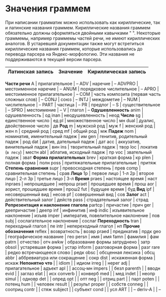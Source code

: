 # Значения граммем

При написании грамматик можно использовать как кириллические, так и латинские названия граммем. Кириллические названия граммем обязательно должны оформляться двойными кавычками " ". Некоторые граммемы, например граммемы частей речи, не имеют кириллических аналогов. В устаревшей документации также могут встретиться кириллические названия граммем, которые использовались до перевода парсера на Яндекс-морфологию. Эти названия не поддерживаются в текущей версии парсера.

**Латинская запись** | **Значение** | **Кириллическая запись**
----- | ----- | -----
**Части речи**
A | прилагательное | –
ADV | наречие | –
ADVPRO | местоименное наречие | –
ANUM | порядковое числительное | –
APRO | местоименное прилагательное | –
COM | часть композита (первая часть сложных слов) | –
CONJ | союз | –
INTJ | междометие | –
NUM | числительное | –
PART | частица | –
PR | предлог | –
S | существительное | –
SPRO | местоимение | –
V | глагол | –
**Одушевленность**
anim | одушевленность | од
inan | неодушевленность | неод
**Число**
sg | единственное число | ед
pl | множественное число | мн
dual | дуалис, двойственное число | дв
**Род**
m | мужской род | муж
f | женский род | жен
n | средний род | сред
mf | общий род | мж
**Падеж**
nom | номинатив, именительный падеж | им
gen | генитив, родительный падеж | род
dat | датив, дательный падеж | дат
acc | аккузатив, винительный падеж | вин
ins | творительный падеж | твор
loc | локатив (`в лесу`) | местн
abl | аблатив, исходный падеж | пр
voc | звательный падеж | зват
**Форма прилагательных**
brev | краткая форма | кр
plen | полная форма | полн
poss | притяжательные прилагательные | притяж
**Степень сравнения**
supr | превосходная степень | прев
comp | сравнительная степень | срав
**Лицо**
1p | первое лицо | 1-л
2p | второе лицо | 2-л
3p | третье лицо | 3-л
**Время**
praes | настоящее время | наст
inpraes | непрошедшее | непрош
praet | прошедшее время | прош
aor | аорист, прошедшее время | прош2
fut | будущее время | буд
**Вид**
ipf | несовершенный вид | несов
pf | совершенный вид | сов
**Залог**
act | действительный залог | действ
pass | страдательный залог | страд
**Репрезентация и наклонение глагола**
partcp | причастие | прич
ger | деепричастие | деепр
inf | инфинитив | инф
indic | изъявительное наклонение | изъяв
imper | императив, повелительное наклонение | пов
subj | сослагательное наклонение | сослаг
**Переходность**
tran | переходный глагол | пе
intr | непереходный глагол | нп
**Прочие обозначения**
reflex | возвратность | возвр
praed | предикатив | прдк
geo | географическое название | гео
persn | имя | имя
famn | фамилия | фам
patrn | отчество | отч
awkw | образование формы затруднено | затр
obsol | устаревшая форма | устар
inform | разговорная форма | разг
rare | редко встречающееся слово | редк
obsc | обсценная лексика | обсц
abbr | аббревиатура или сокращение | сокр
dist | искаженная форма | искаж
**Непонятно что** |  | 
idiom |  | идиом
irreg |  | нерег
adj | прилагательное | адъект
apl |  | ассоц-мн
impers |  | безл
parenth |  | вводн
evid |  | заглаз
elat |  | исх
converb |  | конверб
med |  | мед
indet |  | неопр
simul |  | одновр
det |  | опред
opt |  | опт
neg |  | отриц
part |  | парт
poten |  | потенц
hum |  | человек
result |  | результ
proper |  | собств
conneg |  | соотриц
contr |  | стяж
subject |  | субъект
cond |  | усл
ART |  | –
deriv-A |  | –


